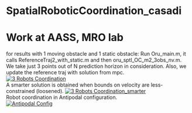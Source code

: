 
# SpatialRoboticCoordination_casadi
Work at AASS, MRO lab 
=======

for results with 1 moving obstacle and 1 static obstacle: Run Oru_main.m, it calls ReferenceTraj2_with_static.m and then oru_sptl_OC_m2_3obs_nv.m. We take just 3 points out of N prediction horizon in consideration. Also, we update the reference traj with solution from mpc.<br>
[![3 Robots Coordination](http://img.youtube.com/vi/q4uXA4o79dI/0.jpg)](https://www.youtube.com/watch?v=q4uXA4o79dI "3 Robot Coordination")<br>
A smarter solution is obtained when bounds on velocity are less-constrained (loosened).
[![3 Robots Coordination_smarter](http://img.youtube.com/vi/A04rr_k4d_o/0.jpg)](https://www.youtube.com/watch?v=A04rr_k4d_o "3 Robot Coordination_smarter")<br>
Robot coordination in Antipodal configuration.<br>
[![Antipodal Config](http://img.youtube.com/vi/cO1aWaIwPyU/0.jpg)](https://www.youtube.com/watch?v=cO1aWaIwPyU "Antipodal Config")
